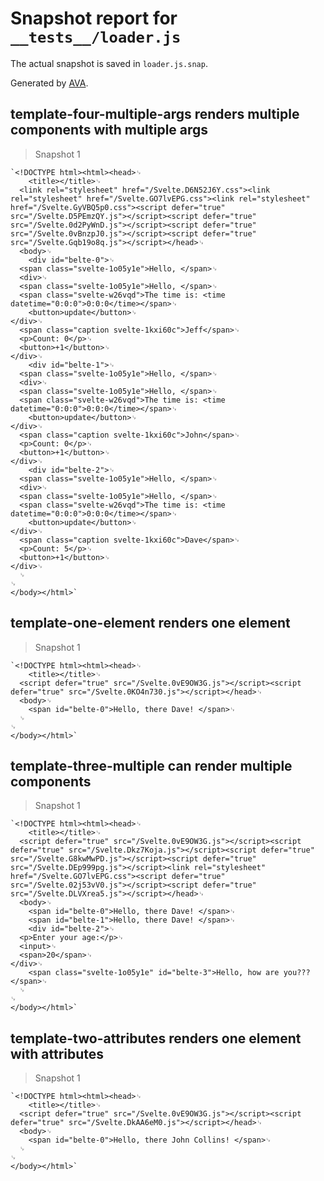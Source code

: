# Snapshot report for `__tests__/loader.js`

The actual snapshot is saved in `loader.js.snap`.

Generated by [AVA](https://ava.li).

## template-four-multiple-args renders multiple components with multiple args

> Snapshot 1

    `<!DOCTYPE html><html><head>␊
        <title></title>␊
      <link rel="stylesheet" href="/Svelte.D6N52J6Y.css"><link rel="stylesheet" href="/Svelte.GO7lvEPG.css"><link rel="stylesheet" href="/Svelte.GyVBQ5p0.css"><script defer="true" src="/Svelte.D5PEmzQY.js"></script><script defer="true" src="/Svelte.0d2PyWnD.js"></script><script defer="true" src="/Svelte.0vBnzpJ0.js"></script><script defer="true" src="/Svelte.Gqb19o8q.js"></script></head>␊
      <body>␊
        <div id="belte-0">␊
      <span class="svelte-1o05y1e">Hello, </span>␊
      <div>␊
      <span class="svelte-1o05y1e">Hello, </span>␊
      <span class="svelte-w26vqd">The time is: <time datetime="0:0:0">0:0:0</time></span>␊
    	<button>update</button>␊
    </div>␊
      <span class="caption svelte-1kxi60c">Jeff</span>␊
      <p>Count: 0</p>␊
      <button>+1</button>␊
    </div>␊
        <div id="belte-1">␊
      <span class="svelte-1o05y1e">Hello, </span>␊
      <div>␊
      <span class="svelte-1o05y1e">Hello, </span>␊
      <span class="svelte-w26vqd">The time is: <time datetime="0:0:0">0:0:0</time></span>␊
    	<button>update</button>␊
    </div>␊
      <span class="caption svelte-1kxi60c">John</span>␊
      <p>Count: 0</p>␊
      <button>+1</button>␊
    </div>␊
        <div id="belte-2">␊
      <span class="svelte-1o05y1e">Hello, </span>␊
      <div>␊
      <span class="svelte-1o05y1e">Hello, </span>␊
      <span class="svelte-w26vqd">The time is: <time datetime="0:0:0">0:0:0</time></span>␊
    	<button>update</button>␊
    </div>␊
      <span class="caption svelte-1kxi60c">Dave</span>␊
      <p>Count: 5</p>␊
      <button>+1</button>␊
    </div>␊
      ␊
    ␊
    </body></html>`

## template-one-element renders one element

> Snapshot 1

    `<!DOCTYPE html><html><head>␊
        <title></title>␊
      <script defer="true" src="/Svelte.0vE9OW3G.js"></script><script defer="true" src="/Svelte.0KO4n730.js"></script></head>␊
      <body>␊
        <span id="belte-0">Hello, there Dave! </span>␊
      ␊
    ␊
    </body></html>`

## template-three-multiple can render multiple components

> Snapshot 1

    `<!DOCTYPE html><html><head>␊
        <title></title>␊
      <script defer="true" src="/Svelte.0vE9OW3G.js"></script><script defer="true" src="/Svelte.Dkz7Koja.js"></script><script defer="true" src="/Svelte.G8kwMwPD.js"></script><script defer="true" src="/Svelte.DEp999pg.js"></script><link rel="stylesheet" href="/Svelte.GO7lvEPG.css"><script defer="true" src="/Svelte.02j53vV0.js"></script><script defer="true" src="/Svelte.DLVXrea5.js"></script></head>␊
      <body>␊
        <span id="belte-0">Hello, there Dave! </span>␊
        <span id="belte-1">Hello, there Dave! </span>␊
        <div id="belte-2">␊
      <p>Enter your age:</p>␊
      <input>␊
      <span>20</span>␊
    </div>␊
        <span class="svelte-1o05y1e" id="belte-3">Hello, how are you???</span>␊
      ␊
    ␊
    </body></html>`

## template-two-attributes renders one element with attributes

> Snapshot 1

    `<!DOCTYPE html><html><head>␊
        <title></title>␊
      <script defer="true" src="/Svelte.0vE9OW3G.js"></script><script defer="true" src="/Svelte.DkAA6eM0.js"></script></head>␊
      <body>␊
        <span id="belte-0">Hello, there John Collins! </span>␊
      ␊
    ␊
    </body></html>`
